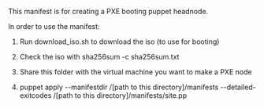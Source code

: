 This manifest is for creating a PXE booting puppet headnode. 

In order to use the manifest:

1) Run download_iso.sh to download the iso (to use for booting)

2) Check the iso with sha256sum -c sha256sum.txt

3) Share this folder with the virtual machine you want to make a PXE node

4) puppet apply --manifestdir /[path to this directory]/manifests --detailed-exitcodes /[path to this directory]/manifests/site.pp
